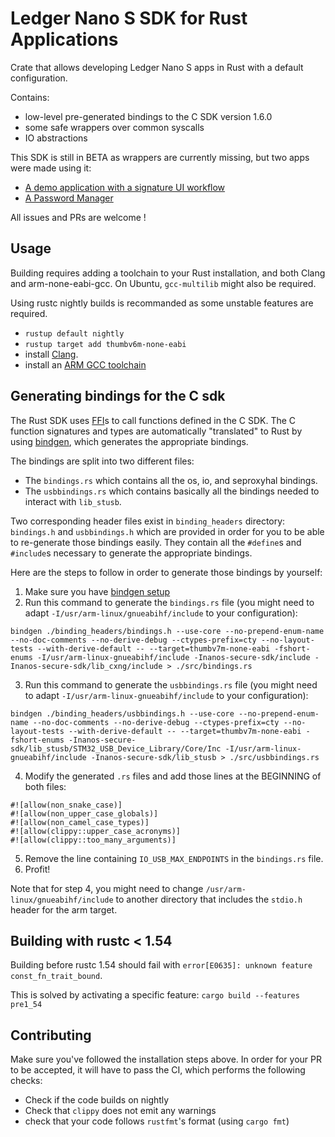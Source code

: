 # Ledger Nano S SDK for Rust Applications

Crate that allows developing Ledger Nano S apps in Rust with a default configuration.

Contains:

- low-level pre-generated bindings to the C SDK version 1.6.0
- some safe wrappers over common syscalls
- IO abstractions

This SDK is still in BETA as wrappers are currently missing, but two apps were made using it:

- [A demo application with a signature UI workflow](https://github.com/LedgerHQ/rust-app)
- [A Password Manager](https://github.com/LedgerHQ/rust-app-password-manager)

All issues and PRs are welcome ! 

## Usage

Building requires adding a toolchain to your Rust installation, and both Clang and arm-none-eabi-gcc.
On Ubuntu, `gcc-multilib` might also be required.

Using rustc nightly builds is recommanded as some unstable features are
required.

- `rustup default nightly`
- `rustup target add thumbv6m-none-eabi`
- install [Clang](http://releases.llvm.org/download.html).
- install an [ARM GCC toolchain](https://developer.arm.com/tools-and-software/open-source-software/developer-tools/gnu-toolchain/gnu-rm/downloads)

## Generating bindings for the C sdk

The Rust SDK uses [FFI](https://doc.rust-lang.org/nomicon/ffi.html)s to call functions defined in the C SDK. The C function signatures and types are automatically "translated" to Rust by using [bindgen](https://rust-lang.github.io/rust-bindgen/introduction.html), which generates the appropriate bindings.

The bindings are split into two different files:
- The `bindings.rs` which contains all the os, io, and seproxyhal bindings.
- The `usbbindings.rs` which contains basically all the bindings needed to interact with `lib_stusb`.

Two corresponding header files exist in `binding_headers` directory: `bindings.h` and `usbbindings.h` which are provided in order for you to be able to re-generate those bindings easily. They contain all the `#define`s and `#include`s necessary to generate the appropriate bindings.

Here are the steps to follow in order to generate those bindings by yourself:
1. Make sure you have [bindgen setup](https://rust-lang.github.io/rust-bindgen/requirements.html)
2. Run this command to generate the `bindings.rs` file (you might need to adapt `-I/usr/arm-linux/gnueabihf/include` to your configuration):
```
bindgen ./binding_headers/bindings.h --use-core --no-prepend-enum-name --no-doc-comments --no-derive-debug --ctypes-prefix=cty --no-layout-tests --with-derive-default -- --target=thumbv7m-none-eabi -fshort-enums -I/usr/arm-linux-gnueabihf/include -Inanos-secure-sdk/include -Inanos-secure-sdk/lib_cxng/include > ./src/bindings.rs
```
3. Run this command to generate the `usbbindings.rs` file (you might need to adapt `-I/usr/arm-linux-gnueabihf/include` to your configuration):
```
bindgen ./binding_headers/usbbindings.h --use-core --no-prepend-enum-name --no-doc-comments --no-derive-debug --ctypes-prefix=cty --no-layout-tests --with-derive-default -- --target=thumbv7m-none-eabi -fshort-enums -Inanos-secure-sdk/lib_stusb/STM32_USB_Device_Library/Core/Inc -I/usr/arm-linux-gnueabihf/include -Inanos-secure-sdk/lib_stusb > ./src/usbbindings.rs
```
4. Modify the generated `.rs` files and add those lines at the BEGINNING of both files:
```
#![allow(non_snake_case)]
#![allow(non_upper_case_globals)]
#![allow(non_camel_case_types)]
#![allow(clippy::upper_case_acronyms)]
#![allow(clippy::too_many_arguments)]
```
5. Remove the line containing `IO_USB_MAX_ENDPOINTS` in the `bindings.rs` file.
6. Profit!

Note that for step 4, you might need to change `/usr/arm-linux/gnueabihf/include` to another directory that includes the `stdio.h` header for the arm target.

## Building with rustc < 1.54

Building before rustc 1.54 should fail with `error[E0635]: unknown feature const_fn_trait_bound`.

This is solved by activating a specific feature: `cargo build --features pre1_54`

## Contributing

Make sure you've followed the installation steps above. In order for your PR to be accepted, it will have to pass the CI, which performs the following checks:

- Check if the code builds on nightly
- Check that `clippy` does not emit any warnings
- check that your code follows `rustfmt`'s format (using `cargo fmt`)
